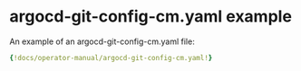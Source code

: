 # argocd-git-config-cm.yaml example

An example of an argocd-git-config-cm.yaml file:

```yaml
{!docs/operator-manual/argocd-git-config-cm.yaml!}
```
